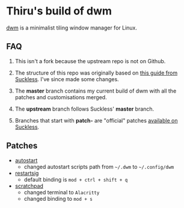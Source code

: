 # Thiru's build of dwm

[dwm](https://dwm.suckless.org/) is a minimalist tiling window manager for Linux.

## FAQ

1. This isn't a fork because the upstream repo is not on Github.

1. The structure of this repo was originally based on [this guide from Suckless](https://dwm.suckless.org/customisation/patches_in_git/). I've since made some changes.

1. The **master** branch contains my current build of dwm with all the patches and customisations merged.

1. The **upstream** branch follows Suckless' **master** branch.

1. Branches that start with **patch-** are "official" patches [available on Suckless](https://dwm.suckless.org/patches/).

## Patches

* [autostart](https://dwm.suckless.org/patches/autostart/)
  * changed autostart scripts path from `~/.dwm` to `~/.config/dwm`
* [restartsig](https://dwm.suckless.org/patches/restartsig/)
  * default binding is `mod + ctrl + shift + q`
* [scratchpad](https://dwm.suckless.org/patches/scratchpad/)
  * changed terminal to `Alacritty`
  * changed binding to `mod + s`
